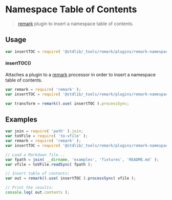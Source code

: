 <!--

@license Apache-2.0

Copyright (c) 2018 The Stdlib Authors.

Licensed under the Apache License, Version 2.0 (the "License");
you may not use this file except in compliance with the License.
You may obtain a copy of the License at

   http://www.apache.org/licenses/LICENSE-2.0

Unless required by applicable law or agreed to in writing, software
distributed under the License is distributed on an "AS IS" BASIS,
WITHOUT WARRANTIES OR CONDITIONS OF ANY KIND, either express or implied.
See the License for the specific language governing permissions and
limitations under the License.

-->

# Namespace Table of Contents

> [remark][remark] plugin to insert a namespace table of contents.

<section class="usage">

## Usage

```javascript
var insertTOC = require( '@stdlib/_tools/remark/plugins/remark-namespace-toc' );
```

#### insertTOC()

Attaches a plugin to a [remark][remark] processor in order to insert a namespace table of contents.

```javascript
var remark = require( 'remark' );
var insertTOC = require( '@stdlib/_tools/remark/plugins/remark-namespace-toc' );

var transform = remark().use( insertTOC ).processSync;
```

</section>

<!-- /.usage -->

<section class="examples">

## Examples

<!-- eslint no-undef: "error" -->

```javascript
var join = require( 'path' ).join;
var toVFile = require( 'to-vfile' );
var remark = require( 'remark' );
var insertTOC = require( '@stdlib/_tools/remark/plugins/remark-namespace-toc' );

// Load a Markdown file...
var fpath = join( __dirname, 'examples', 'fixtures', 'README.md' );
var vfile = toVFile.readSync( fpath );

// Insert table of contents:
var out = remark().use( insertTOC ).processSync( vfile );

// Print the results:
console.log( out.contents );
```

</section>

<!-- /.examples -->

<!-- Section for related `stdlib` packages. Do not manually edit this section, as it is automatically populated. -->

<section class="related">

</section>

<!-- /.related -->

<!-- Section for all links. Make sure to keep an empty line after the `section` element and another before the `/section` close. -->

<section class="links">

[remark]: https://github.com/wooorm/remark

</section>

<!-- /.links -->
